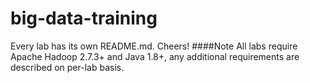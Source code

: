 # big-data-training
Every lab has its own README.md.
Cheers!
####Note
All labs require Apache Hadoop 2.7.3+ and Java 1.8+, any additional requirements are described on per-lab basis.
